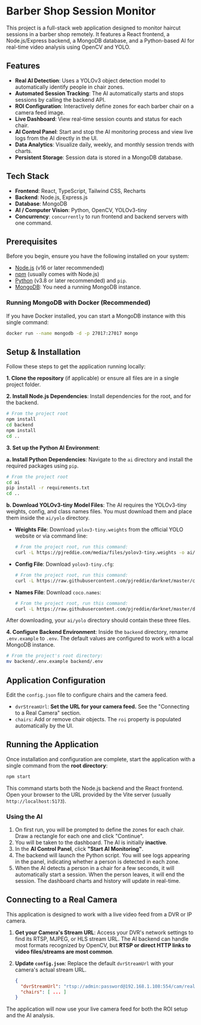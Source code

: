 # Barber Shop Session Monitor

This project is a full-stack web application designed to monitor haircut sessions in a barber shop remotely. It features a React frontend, a Node.js/Express backend, a MongoDB database, and a Python-based AI for real-time video analysis using OpenCV and YOLO.

## Features

-   **Real AI Detection**: Uses a YOLOv3 object detection model to automatically identify people in chair zones.
-   **Automated Session Tracking**: The AI automatically starts and stops sessions by calling the backend API.
-   **ROI Configuration**: Interactively define zones for each barber chair on a camera feed image.
-   **Live Dashboard**: View real-time session counts and status for each chair.
-   **AI Control Panel**: Start and stop the AI monitoring process and view live logs from the AI directly in the UI.
-   **Data Analytics**: Visualize daily, weekly, and monthly session trends with charts.
-   **Persistent Storage**: Session data is stored in a MongoDB database.

## Tech Stack

-   **Frontend**: React, TypeScript, Tailwind CSS, Recharts
-   **Backend**: Node.js, Express.js
-   **Database**: MongoDB
-   **AI / Computer Vision**: Python, OpenCV, YOLOv3-tiny
-   **Concurrency**: `concurrently` to run frontend and backend servers with one command.

## Prerequisites

Before you begin, ensure you have the following installed on your system:
-   [Node.js](https://nodejs.org/) (v16 or later recommended)
-   [npm](https://www.npmjs.com/) (usually comes with Node.js)
-   [Python](https://www.python.org/downloads/) (v3.8 or later recommended) and `pip`.
-   [MongoDB](https://www.mongodb.com/try/download/community): You need a running MongoDB instance.

### Running MongoDB with Docker (Recommended)
If you have Docker installed, you can start a MongoDB instance with this single command:
```bash
docker run --name mongodb -d -p 27017:27017 mongo
```

## Setup & Installation

Follow these steps to get the application running locally:

**1. Clone the repository** (if applicable) or ensure all files are in a single project folder.

**2. Install Node.js Dependencies**:
Install dependencies for the root, and for the backend.
```bash
# From the project root
npm install
cd backend
npm install
cd ..
```

**3. Set up the Python AI Environment**:

   **a. Install Python Dependencies**:
   Navigate to the `ai` directory and install the required packages using `pip`.
   ```bash
   # From the project root
   cd ai
   pip install -r requirements.txt
   cd ..
   ```

   **b. Download YOLOv3-tiny Model Files**:
   The AI requires the YOLOv3-tiny weights, config, and class names files. You must download them and place them inside the `ai/yolo` directory.
   
   -   **Weights File**: Download `yolov3-tiny.weights` from the official YOLO website or via command line:
       ```bash
       # From the project root, run this command:
       curl -L https://pjreddie.com/media/files/yolov3-tiny.weights -o ai/yolo/yolov3-tiny.weights
       ```
   -   **Config File**: Download `yolov3-tiny.cfg`:
       ```bash
       # From the project root, run this command:
       curl -L https://raw.githubusercontent.com/pjreddie/darknet/master/cfg/yolov3-tiny.cfg -o ai/yolo/yolov3-tiny.cfg
       ```
   -   **Names File**: Download `coco.names`:
       ```bash
       # From the project root, run this command:
       curl -L https://raw.githubusercontent.com/pjreddie/darknet/master/data/coco.names -o ai/yolo/coco.names
       ```
   
   After downloading, your `ai/yolo` directory should contain these three files.

**4. Configure Backend Environment**:
Inside the `backend` directory, rename `.env.example` to `.env`. The default values are configured to work with a local MongoDB instance.
```bash
# From the project's root directory:
mv backend/.env.example backend/.env
```

## Application Configuration

Edit the `config.json` file to configure chairs and the camera feed.
- `dvrStreamUrl`: **Set the URL for your camera feed.** See the "Connecting to a Real Camera" section.
- `chairs`: Add or remove chair objects. The `roi` property is populated automatically by the UI.

## Running the Application

Once installation and configuration are complete, start the application with a single command from the **root directory**:

```bash
npm start
```
This command starts both the Node.js backend and the React frontend. Open your browser to the URL provided by the Vite server (usually `http://localhost:5173`).

### Using the AI
1.  On first run, you will be prompted to define the zones for each chair. Draw a rectangle for each one and click "Continue".
2.  You will be taken to the dashboard. The AI is initially **inactive**.
3.  In the **AI Control Panel**, click **"Start AI Monitoring"**.
4.  The backend will launch the Python script. You will see logs appearing in the panel, indicating whether a person is detected in each zone.
5.  When the AI detects a person in a chair for a few seconds, it will automatically start a session. When the person leaves, it will end the session. The dashboard charts and history will update in real-time.

## Connecting to a Real Camera

This application is designed to work with a live video feed from a DVR or IP camera.

1.  **Get your Camera's Stream URL**: Access your DVR's network settings to find its RTSP, MJPEG, or HLS stream URL. The AI backend can handle most formats recognized by OpenCV, but **RTSP or direct HTTP links to video files/streams are most common**.
2.  **Update `config.json`**: Replace the default `dvrStreamUrl` with your camera's actual stream URL.

    ```json
    {
      "dvrStreamUrl": "rtsp://admin:password@192.168.1.108:554/cam/realmonitor?channel=1&subtype=0",
      "chairs": [ ... ]
    }
    ```
The application will now use your live camera feed for both the ROI setup and the AI analysis.
